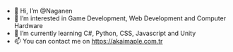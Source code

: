 - 👋 Hi, I’m @Naganen
- 👀 I’m interested in Game Development, Web Development and Computer Hardware
- 🌱 I’m currently learning C#, Python, CSS, Javascript and Unity
- 📫 You can contact me on https://akaimaple.com.tr

<!---
Naganen/Naganen is a ✨ special ✨ repository because its `README.md` (this file) appears on your GitHub profile.
You can click the Preview link to take a look at your changes.
--->
